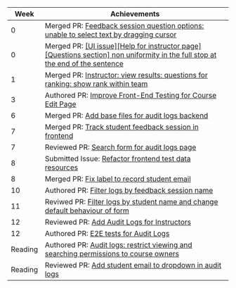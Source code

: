 Week | Achievements
---- | ------------
0 | Merged PR: [Feedback session question options: unable to select text by dragging cursor](https://github.com/TEAMMATES/teammates/pull/10884)
0 | Merged PR: [[UI issue][Help for instructor page][Questions section] non uniformity in the full stop at the end of the sentence](https://github.com/TEAMMATES/teammates/pull/10883)
1 | Merged PR: [Instructor: view results: questions for ranking: show rank within team](https://github.com/TEAMMATES/teammates/pull/10895)
3 | Authored PR: [Improve Front-End Testing for Course Edit Page](https://github.com/TEAMMATES/teammates/pull/10926)
6 | Merged PR: [Add base files for audit logs backend](https://github.com/TEAMMATES/teammates/pull/10978)
7 | Merged PR: [Track student feedback session in frontend](https://github.com/TEAMMATES/teammates/pull/11005)
7 | Reviewed PR: [Search form for audit logs page](https://github.com/TEAMMATES/teammates/pull/11006)
8 | Submitted Issue: [Refactor frontend test data resources](https://github.com/TEAMMATES/teammates/issues/10992)
8 | Merged PR: [Fix label to record student email](https://github.com/TEAMMATES/teammates/pull/11062)
10 | Authored PR: [Filter logs by feedback session name](https://github.com/TEAMMATES/teammates/pull/11069)
11 | Reviwed PR: [Filter logs by student name and change default behaviour of form](https://github.com/TEAMMATES/teammates/pull/11076)
12 | Reviewed PR: [Add Audit Logs for Instructors](https://github.com/TEAMMATES/teammates/pull/11074)
12 | Authored PR: [E2E tests for Audit Logs](https://github.com/TEAMMATES/teammates/pull/11095)
Reading | Authored PR: [Audit logs: restrict viewing and searching permissions to course owners](https://github.com/TEAMMATES/teammates/pull/11112)
Reading | Reviewed PR: [Add student email to dropdown in audit logs](https://github.com/TEAMMATES/teammates/pull/11113)
